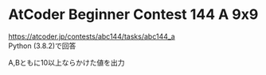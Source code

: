# AtCoder Beginner Contest 144 A 9x9  
https://atcoder.jp/contests/abc144/tasks/abc144_a  
Python (3.8.2)で回答  

A,Bともに10以上ならかけた値を出力
